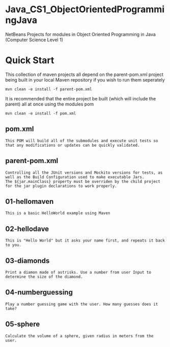 # Java_CS1_ObjectOrientedProgrammingJava
NetBeans Projects for modules in Object Oriented Programming in Java (Computer Science Level 1)

# Quick Start
This collection of maven projects all depend on the parent-pom.xml project being built in your local Maven repository if you wish to run them seperately 
```$bat
mvn clean -e install -f parent-pom.xml
```
It is recommended that the entire project be built (which will include the parent) all at once using the modules pom
```$bat
mvn clean -e install -f pom.xml
```

## pom.xml
    This POM will build all of the submodules and execute unit tests so that any modifications or updates can be quickly validated. 
## parent-pom.xml
    Controlling all the JUnit versions and Mockito versions for tests, as well as the Build Configuration used to make executable Jars. 
    The ${jar.mainClass} property must be overriden by the child project for the jar plugin declarations to work properly. 

## 01-hellomaven
    This is a basic HelloWorld example using Maven 
## 02-hellodave
    This is "Hello World" but it asks your name first, and repeats it back to you.
## 03-diamonds
    Print a diamon made of astrisks. Use a number from user Input to determine the size of the diamond.
## 04-numberguessing
    Play a number guessing game with the user. How many guesses does it take?
## 05-sphere
    Calculate the volume of a sphere, given radius in meters from the user.
     

